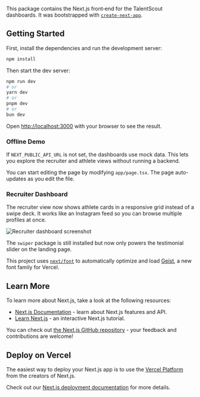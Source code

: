 This package contains the Next.js front‑end for the TalentScout dashboards. It was bootstrapped with [`create-next-app`](https://nextjs.org/docs/app/api-reference/cli/create-next-app).

## Getting Started

First, install the dependencies and run the development server:

```bash
npm install
```

Then start the dev server:

```bash
npm run dev
# or
yarn dev
# or
pnpm dev
# or
bun dev
```

Open [http://localhost:3000](http://localhost:3000) with your browser to see the result.

### Offline Demo

If `NEXT_PUBLIC_API_URL` is not set, the dashboards use mock data. This lets you explore the recruiter and athlete views without running a backend.

You can start editing the page by modifying `app/page.tsx`. The page auto-updates as you edit the file.

### Recruiter Dashboard

The recruiter view now shows athlete cards in a responsive grid instead of a swipe deck. It works like an Instagram feed so you can browse multiple profiles at once.

![Recruiter dashboard screenshot](docs/recruiter-dashboard-grid.png)

The `swiper` package is still installed but now only powers the testimonial slider on the landing page.

This project uses [`next/font`](https://nextjs.org/docs/app/building-your-application/optimizing/fonts) to automatically optimize and load [Geist](https://vercel.com/font), a new font family for Vercel.

## Learn More

To learn more about Next.js, take a look at the following resources:

- [Next.js Documentation](https://nextjs.org/docs) - learn about Next.js features and API.
- [Learn Next.js](https://nextjs.org/learn) - an interactive Next.js tutorial.

You can check out [the Next.js GitHub repository](https://github.com/vercel/next.js) - your feedback and contributions are welcome!

## Deploy on Vercel

The easiest way to deploy your Next.js app is to use the [Vercel Platform](https://vercel.com/new?utm_medium=default-template&filter=next.js&utm_source=create-next-app&utm_campaign=create-next-app-readme) from the creators of Next.js.

Check out our [Next.js deployment documentation](https://nextjs.org/docs/app/building-your-application/deploying) for more details.
